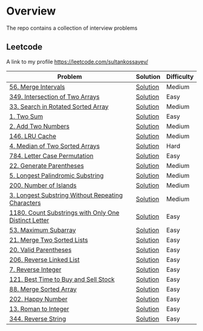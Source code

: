 # Overview
The repo contains a collection of interview problems

## Leetcode
A link to my profile https://leetcode.com/sultankossayev/

Problem | Solution | Difficulty
------- | -------- | ----------
[56. Merge Intervals](https://leetcode.com/problems/merge-intervals/)|[Solution](https://github.com/sultan-kossayev/algorithm-problems/blob/master/src/main/java/leetcode/MergeIntervals.java)|Medium
[349. Intersection of Two Arrays](https://leetcode.com/problems/intersection-of-two-arrays/)|[Solution](https://github.com/sultan-kossayev/algorithm-problems/blob/master/src/main/java/leetcode/IntersectionOfTwoArrays.java)|Easy
[33. Search in Rotated Sorted Array](https://leetcode.com/problems/search-in-rotated-sorted-array/)|[Solution](https://github.com/sultan-kossayev/algorithm-problems/blob/master/src/main/java/leetcode/SearchInRotatedSortedArray.java)|Medium
[1. Two Sum](https://leetcode.com/problems/two-sum/)|[Solution](https://github.com/sultan-kossayev/algorithm-problems/blob/master/src/main/java/leetcode/TwoSum.java)|Easy
[2. Add Two Numbers](https://leetcode.com/problems/add-two-numbers/)|[Solution](https://github.com/sultan-kossayev/algorithm-problems/blob/master/src/main/java/leetcode/AddTwoNumbers.java)|Medium
[146. LRU Cache](https://leetcode.com/problems/lru-cache/)|[Solution](https://github.com/sultan-kossayev/algorithm-problems/blob/master/src/main/java/leetcode/LRUCache.java)|Medium
[4. Median of Two Sorted Arrays](https://leetcode.com/problems/median-of-two-sorted-arrays/)|[Solution](https://github.com/sultan-kossayev/algorithm-problems/blob/master/src/main/java/leetcode/MedianOfTwoSortedArrays.java)|Hard
[784. Letter Case Permutation](https://leetcode.com/problems/letter-case-permutation/)|[Solution](https://github.com/sultan-kossayev/algorithm-problems/blob/master/src/main/java/leetcode/LetterCasePermutation.java)|Easy
[22. Generate Parentheses](https://leetcode.com/problems/generate-parentheses/solution/)|[Solution](https://github.com/sultan-kossayev/algorithm-problems/blob/master/src/main/java/leetcode/GenerateParentheses.java)|Medium
[5. Longest Palindromic Substring](https://leetcode.com/problems/longest-palindromic-substring/)|[Solution](https://github.com/sultan-kossayev/algorithm-problems/blob/master/src/main/java/leetcode/LongestPalindromicSubstring.java)|Medium
[200. Number of Islands](https://leetcode.com/problems/number-of-islands/)|[Solution](https://github.com/sultan-kossayev/algorithm-problems/blob/master/src/main/java/leetcode/NumberOfIslands.java)|Medium
[3. Longest Substring Without Repeating Characters](https://leetcode.com/problems/longest-substring-without-repeating-characters/)|[Solution](https://github.com/sultan-kossayev/algorithm-problems/blob/master/src/main/java/leetcode/LongestSubstringWithoutRepeatingCharacters.java)|Medium
[1180. Count Substrings with Only One Distinct Letter](https://leetcode.com/problems/count-substrings-with-only-one-distinct-letter/)|[Solution](https://github.com/sultan-kossayev/algorithm-problems/blob/master/src/main/java/leetcode/CountSubstringsWithOnlyOneDistinctLetter.java)|Easy
[53. Maximum Subarray](https://leetcode.com/problems/maximum-subarray/)|[Solution](https://github.com/sultan-kossayev/algorithm-problems/blob/master/src/main/java/leetcode/MaximumSubarray.java)|Easy
[21. Merge Two Sorted Lists](https://leetcode.com/problems/merge-two-sorted-lists/)|[Solution](https://github.com/sultan-kossayev/algorithm-problems/blob/master/src/main/java/leetcode/MergeTwoSortedLists.java)|Easy
[20. Valid Parentheses](https://leetcode.com/problems/valid-parentheses/)|[Solution](https://github.com/sultan-kossayev/algorithm-problems/blob/master/src/main/java/leetcode/ValidParentheses.java)|Easy
[206. Reverse Linked List](https://leetcode.com/problems/reverse-linked-list/)|[Solution](https://github.com/sultan-kossayev/algorithm-problems/blob/master/src/main/java/leetcode/ReverseLinkedList.java)|Easy
[7. Reverse Integer](https://leetcode.com/problems/reverse-integer/)|[Solution](https://github.com/sultan-kossayev/algorithm-problems/blob/master/src/main/java/leetcode/ReverseInteger.java)|Easy
[121. Best Time to Buy and Sell Stock](https://leetcode.com/problems/best-time-to-buy-and-sell-stock/)|[Solution](https://github.com/sultan-kossayev/algorithm-problems/blob/master/src/main/java/leetcode/BestTimeToBuyAndSellStock.java)|Easy
[88. Merge Sorted Array](https://leetcode.com/problems/merge-sorted-array/)|[Solution](https://github.com/sultan-kossayev/algorithm-problems/blob/master/src/main/java/leetcode/MergeSortedArray.java)|Easy
[202. Happy Number](https://leetcode.com/problems/happy-number/)|[Solution](https://github.com/sultan-kossayev/algorithm-problems/blob/master/src/main/java/leetcode/HappyNumber.java)|Easy
[13. Roman to Integer](https://leetcode.com/problems/roman-to-integer/)|[Solution](https://github.com/sultan-kossayev/algorithm-problems/blob/master/src/main/java/leetcode/RomanToInteger.java)|Easy
[344. Reverse String](https://leetcode.com/problems/reverse-string/)|[Solution](https://github.com/sultan-kossayev/algorithm-problems/blob/master/src/main/java/leetcode/ReverseString.java)|Easy